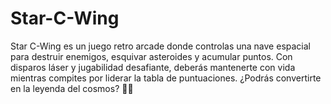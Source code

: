 # Star-C-Wing
Star C-Wing es un juego retro arcade donde controlas una nave espacial para destruir enemigos, esquivar asteroides y acumular puntos. Con disparos láser y jugabilidad desafiante, deberás mantenerte con vida mientras compites por liderar la tabla de puntuaciones. ¿Podrás convertirte en la leyenda del cosmos? 🚀✨
